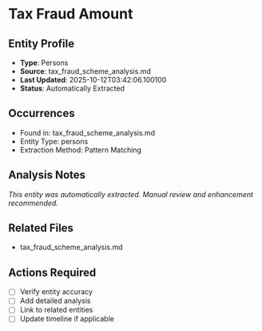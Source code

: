 # Tax Fraud Amount

## Entity Profile
- **Type**: Persons
- **Source**: tax_fraud_scheme_analysis.md
- **Last Updated**: 2025-10-12T03:42:06.100100
- **Status**: Automatically Extracted

## Occurrences
- Found in: tax_fraud_scheme_analysis.md
- Entity Type: persons
- Extraction Method: Pattern Matching

## Analysis Notes
*This entity was automatically extracted. Manual review and enhancement recommended.*

## Related Files
- tax_fraud_scheme_analysis.md

## Actions Required
- [ ] Verify entity accuracy
- [ ] Add detailed analysis
- [ ] Link to related entities
- [ ] Update timeline if applicable
